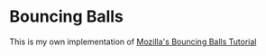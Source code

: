 # Bouncing Balls

This is my own implementation of [Mozilla's Bouncing Balls Tutorial](https://developer.mozilla.org/en-US/docs/Learn/JavaScript/Objects/Adding_bouncing_balls_features)

